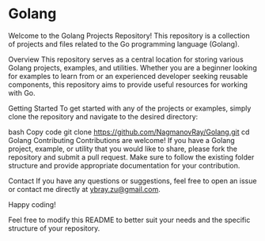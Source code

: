 # Golang
Welcome to the Golang Projects Repository! This repository is a collection of projects and files related to the Go programming language (Golang).

Overview
This repository serves as a central location for storing various Golang projects, examples, and utilities. Whether you are a beginner looking for examples to learn from or an experienced developer seeking reusable components, this repository aims to provide useful resources for working with Go.

Getting Started
To get started with any of the projects or examples, simply clone the repository and navigate to the desired directory:

bash
Copy code
git clone https://github.com/NagmanovRay/Golang.git
cd Golang
Contributing
Contributions are welcome! If you have a Golang project, example, or utility that you would like to share, please fork the repository and submit a pull request. Make sure to follow the existing folder structure and provide appropriate documentation for your contribution.


Contact
If you have any questions or suggestions, feel free to open an issue or contact me directly at ybray.zu@gmail.com.

Happy coding!

Feel free to modify this README to better suit your needs and the specific structure of your repository.
